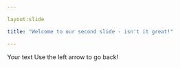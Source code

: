 ```yaml
---

layout:slide

title: "Welcome to our second slide - isn't it great!"

---
```


Your text
Use the left arrow to go back!
